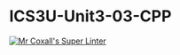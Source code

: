 # ICS3U-Unit3-03-CPP

[![Mr Coxall's Super Linter](https://github.com/Evgeny-Vovk/ICS3U-Unit3-03-CPP/workflows/Mr%20Coxall's%20Super%20Linter/badge.svg)](https://github.com/Evgeny-Vovk/ICS3U-Unit3-03-CPP/actions)
